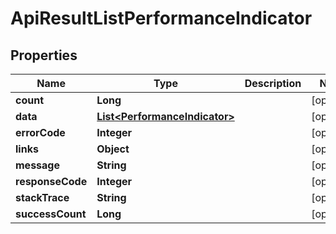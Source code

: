 
# ApiResultListPerformanceIndicator

## Properties
Name | Type | Description | Notes
------------ | ------------- | ------------- | -------------
**count** | **Long** |  |  [optional]
**data** | [**List&lt;PerformanceIndicator&gt;**](PerformanceIndicator.md) |  |  [optional]
**errorCode** | **Integer** |  |  [optional]
**links** | **Object** |  |  [optional]
**message** | **String** |  |  [optional]
**responseCode** | **Integer** |  |  [optional]
**stackTrace** | **String** |  |  [optional]
**successCount** | **Long** |  |  [optional]



